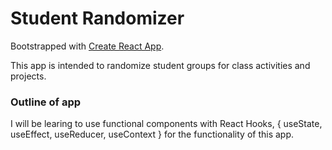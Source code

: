 # Student Randomizer

Bootstrapped with [Create React App](https://github.com/facebook/create-react-app).

This app is intended to randomize student groups for class activities and projects.

### Outline of app

I will be learing to use functional components with React Hooks, { useState, useEffect, useReducer, useContext } for the functionality of this app.
